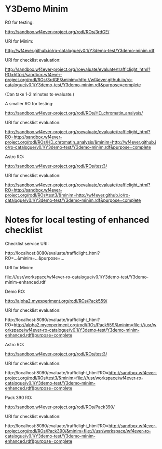 # Y3Demo Minim

RO for testing:

  http://sandbox.wf4ever-project.org/rodl/ROs/3rdGE/

URI for Minim:

  http://wf4ever.github.io/ro-catalogue/v0.1/Y3demo-test/Y3demo-minim.rdf

URI for checklist evaluation:

  http://sandbox.wf4ever-project.org/roevaluate/evaluate/trafficlight_html?RO=http://sandbox.wf4ever-project.org/rodl/ROs/3rdGE/&minim=http://wf4ever.github.io/ro-catalogue/v0.1/Y3demo-test/Y3demo-minim.rdf&purpose=complete

(Can take 1-2 minutes to evaluate.)


A smaller RO for testing:

  http://sandbox.wf4ever-project.org/rodl/ROs/HD_chromatin_analysis/

URI for checklist evaluation:

  http://sandbox.wf4ever-project.org/roevaluate/evaluate/trafficlight_html?RO=http://sandbox.wf4ever-project.org/rodl/ROs/HD_chromatin_analysis/&minim=http://wf4ever.github.io/ro-catalogue/v0.1/Y3demo-test/Y3demo-minim.rdf&purpose=complete


Astro RO:

  http://sandbox.wf4ever-project.org/rodl/ROs/test3/

URI for checklist evaluation:

  http://sandbox.wf4ever-project.org/roevaluate/evaluate/trafficlight_html?RO=http://sandbox.wf4ever-project.org/rodl/ROs/test3/&minim=http://wf4ever.github.io/ro-catalogue/v0.1/Y3demo-test/Y3demo-minim.rdf&purpose=complete




# Notes for local testing of enhanced checklist

Checklist service URI:

  http://localhost:8080/evaluate/trafficlight_html?RO=...&minim=...&purpose=...

URI for Minim:

  file:///usr/workspace/wf4ever-ro-catalogue/v0.1/Y3demo-test/Y3demo-minim-enhanced.rdf

Demo RO:

  http://alpha2.myexperiment.org/rodl/ROs/Pack559/

URI for checklist evaluation:

  http://localhost:8080/evaluate/trafficlight_html?RO=http://alpha2.myexperiment.org/rodl/ROs/Pack559/&minim=file:///usr/workspace/wf4ever-ro-catalogue/v0.1/Y3demo-test/Y3demo-minim-enhanced.rdf&purpose=complete

Astro RO:

  http://sandbox.wf4ever-project.org/rodl/ROs/test3/

URI for checklist evaluation:

  http://localhost:8080/evaluate/trafficlight_html?RO=http://sandbox.wf4ever-project.org/rodl/ROs/test3/&minim=file:///usr/workspace/wf4ever-ro-catalogue/v0.1/Y3demo-test/Y3demo-minim-enhanced.rdf&purpose=complete

Pack 390 RO:

  http://sandbox.wf4ever-project.org/rodl/ROs/Pack390/

URI for checklist evaluation:

  http://localhost:8080/evaluate/trafficlight_html?RO=http://sandbox.wf4ever-project.org/rodl/ROs/Pack390/&minim=file:///usr/workspace/wf4ever-ro-catalogue/v0.1/Y3demo-test/Y3demo-minim-enhanced.rdf&purpose=complete

